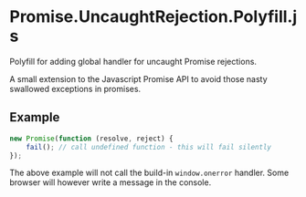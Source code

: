 # Promise.UncaughtRejection.Polyfill.js
Polyfill for adding global handler for uncaught Promise rejections.

A small extension to the Javascript Promise API to avoid those nasty swallowed exceptions in promises.


## Example
```javascript
new Promise(function (resolve, reject) {
	fail(); // call undefined function - this will fail silently
});
```
The above example will not call the build-in ```window.onerror``` handler. Some browser will however write a message in the console.
